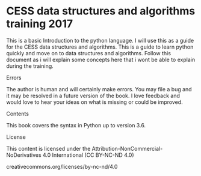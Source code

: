 CESS data structures and algorithms training 2017
==================================================


This is a basic Introduction to the python language.
I will use this as a guide for the CESS data structures and algorithms.
This is a guide to learn python quickly and move on to data structures and algorithms.
Follow this document as i will explain some concepts here that i wont be able to explain during the training.

Errors

The author is human and will certainly make errors. You may file a bug and it may be resolved in a future version of the book. I love feedback and would love to hear your ideas on what is missing or could be improved.

Contents

This book covers the syntax in Python up to version 3.6.

License

This content is licensed under the Attribution-NonCommercial-NoDerivatives 4.0 International (CC BY-NC-ND 4.0)

creativecommons.org/licenses/by-nc-nd/4.0